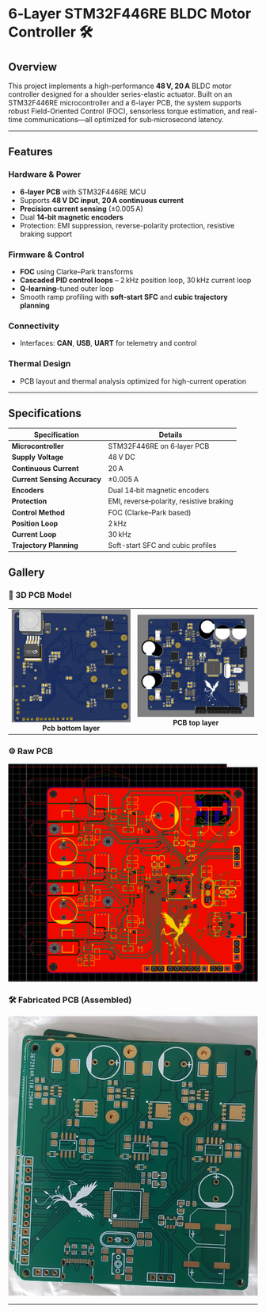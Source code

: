 # 6‑Layer STM32F446RE BLDC Motor Controller 🛠️

## Overview  
This project implements a high-performance **48 V, 20 A** BLDC motor controller designed for a shoulder series-elastic actuator. Built on an STM32F446RE microcontroller and a 6-layer PCB, the system supports robust Field-Oriented Control (FOC), sensorless torque estimation, and real-time communications—all optimized for sub‑microsecond latency.

---

## Features  

### Hardware & Power  
- **6‑layer PCB** with STM32F446RE MCU  
- Supports **48 V DC input**, **20 A continuous current**  
- **Precision current sensing** (±0.005 A)  
- Dual **14‑bit magnetic encoders**  
- Protection: EMI suppression, reverse-polarity protection, resistive braking support  

### Firmware & Control  
- **FOC** using Clarke–Park transforms  
- **Cascaded PID control loops** – 2 kHz position loop, 30 kHz current loop  
- **Q‑learning**–tuned outer loop  
- Smooth ramp profiling with **soft-start SFC** and **cubic trajectory planning**  

### Connectivity  
- Interfaces: **CAN**, **USB**, **UART** for telemetry and control  

### Thermal Design  
- PCB layout and thermal analysis optimized for high-current operation

---

## Specifications

| Specification               | Details                                                                  |
|-----------------------------|--------------------------------------------------------------------------|
| **Microcontroller**         | STM32F446RE on 6‑layer PCB                                               |
| **Supply Voltage**          | 48 V DC                                                                  |
| **Continuous Current**      | 20 A                                                                     |
| **Current Sensing Accuracy**| ±0.005 A                                                                 |
| **Encoders**                | Dual 14‑bit magnetic encoders                                            |
| **Protection**              | EMI, reverse‑polarity, resistive braking                                 |
| **Control Method**          | FOC (Clarke–Park based)                                                  |
| **Position Loop**           | 2 kHz                                                                    |
| **Current Loop**            | 30 kHz                                                                   |
| **Trajectory Planning**     | Soft-start SFC and cubic profiles                                        |

## Gallery  

### 🔧 3D PCB Model  
<table>
  <tr>
    <td align="center">
      <img src="Havoc_back.png" alt="Raw PCB" width="300px"/><br/>
      <strong>Pcb bottom layer</strong>
    </td>
    <td align="center">
      <img src="Havoc_front.png" alt="Fabricated PCB" width="300px"/><br/>
      <strong>PCB top layer</strong>
    </td>
  </tr>
</table>


### ⚙️ Raw PCB  
![Raw PCB](Havoc_pcb.png)  


### 🛠️ Fabricated PCB (Assembled)  
![Fabricated PCB](Havoc_p.jpeg)  

---
